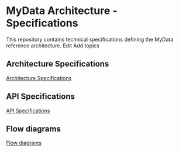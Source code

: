 # MyData Architecture - Specifications
This repository contains technical specifications defining the MyData reference architecture. Edit
Add topics



## Architecture Specifications
[Architecture Specifications](/architecture_spec)

## API Specifications
[API Specifications](/api_spec)

## Flow diagrams
[Flow diagrams](flow_diag)

